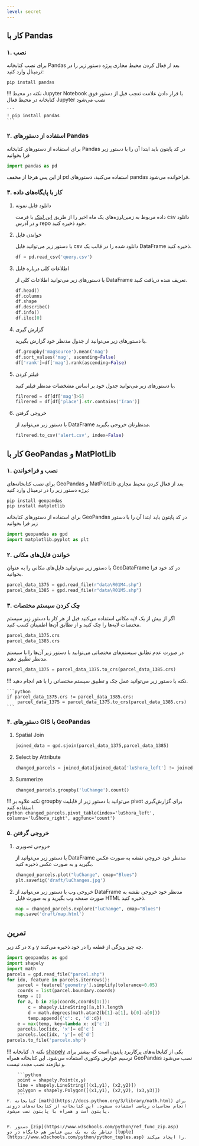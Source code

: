 ```yaml
---
level: secret
---
```

## کار با Pandas
### ۱. نصب

برای نصب کتابخانه Pandas بعد از فعال کردن محیط مجازی پرژه دستور زیر را در ترمینال وارد کنید:

```
pip install pandas
```

!!! نکته
    در محیط Jupyter Notebook با قرار دادن علامت تعجب قبل از دستور فوق کتابخانه در محیط فعال Jupyter نصب می‌شود
    
    ```
    ! pip install pandas
    ```
    

### ۲. استفاده از دستورهای Pandas
برای استفاده از دستورهای کتابخانه Pandas در کد پایتون باید ابتدا آن را با دستور زیر فرا بخوانید

```python
import pandas as pd
```
از این پس هرجا از مخفف pd استفاده می‌کنید، دستورهای pandas فراخوانده می‌شود.


### ۳. کار با پایگاه‌های داده

1. دانلود فایل نمونه

    داده مربوط به زمین‌لرزه‌های یک ماه اخیر را از طریق [این لینک](https://earthquake.usgs.gov/earthquakes/search/) با فرمت csv دانلود و در آدرس repo خود ذخیره کنید.

2. خواندن فایل

    با دستور زیر می‌توانید فایل csv دانلود شده را در قالب یک DataFrame ذخیره کنید.

    ```python
    df = pd.read_csv('query.csv')
    ```
3. اطلاعات کلی درباره فایل

    با دستورهای زیر می‌توانید اطلاعات کلی از DataFrame تعریف شده دریافت کنید.

    ```python
    df.head()
    df.columns
    df.shape
    df.describe()
    df.info()
    df.iloc[0]
    ```
4. گزارش گیری

    با دستورهای زیر می‌توانید از جدول مدنظر خود گزارش بگیرید.
    ```python
    df.groupby('magSource').mean('mag')
    df.sort_values('mag', ascending=False)
    df['rank']=df['mag'].rank(ascending=False)
    ```
5. فیلتر کردن 

    با دستورهای زیر می‌توانید جدول خود بر اساس مشخصات مدنظر فیلتر کنید.
    ```python
    filrered = df[df['mag']>5]
    filrered = df[df['place'].str.contains('Iran')]
    ```
6. خروجی گرفتن

    با دستور زیر می‌توانید از DataFrame مدنظرتان خروجی بگیرید.
    ```python
    filrered.to_csv('alert.csv', index=False)
    ```



## کار با GeoPandas و MatPlotLib
### ۱. نصب و فراخواندن


برای نصب کتابخانه‌های GeoPandas و MatPlotLib بعد از فعال کردن محیط مجازی پرژه دستور زیر را در ترمینال وارد کنید:

```
pip install geopandas
pip install matplotlib
```
برای استفاده از دستورهای کتابخانه GeoPandas در کد پایتون باید ابتدا آن را با دستور زیر فرا بخوانید

```python
import geopandas as gpd
import matplotlib.pyplot as plt
```

### ۲. خواندن فایل‌های مکانی
با دستور زیر می‌توانید فایل‌های مکانی را به عنوان GeoDataFrame در کد خود فرا بخوانید.
```python
parcel_data_1375 = gpd.read_file(r"data\R01M4.shp")
parcel_data_1385 = gpd.read_file(r"data\R01M5.shp")
```
### ۳. چک کردن سیستم مختصات 
اگر از بیش از یک لایه مکانی استفاده می‌کنید قبل از هر کار با دستور زیر سیستم مختصات لایه‌ها را چک کنید و از تطابق آن‌ها اطمینان کسب کنید.
```python
parcel_data_1375.crs
parcel_data_1385.crs
```
در صورت عدم تطابق سیستم‌های مختصاتی می‌توانید با دستور زیر آن‌ها را با سیستم مدنظر تطبیق دهید.
```python
parcel_data_1375 = parcel_data_1375.to_crs(parcel_data_1385.crs)
```
!!! نکته
    با دستور زیر می‌توانید عمل چک و تطبیق سیستم مختصاتی را با هم انجام دهید.
    
    ```python
    if parcel_data_1375.crs != parcel_data_1385.crs:
        parcel_data_1375 = parcel_data_1375.to_crs(parcel_data_1385.crs)
    ```
### ۴. دستورهای GIS با GeoPandas

1. Spatial Join
    ```python
    joined_data = gpd.sjoin(parcel_data_1375,parcel_data_1385)
    ```
2. Select by Attribute
    ```python
    changed_parcels = joined_data[joined_data['luShora_left'] != joined_data['luShora_right']]
    ```
3. Summerize
    ```python
    changed_parcels.groupby('luChange').count()
    ```
!!! نکته
    علاوه بر groupby می‌توانید با دستور زیر از قابلیت pivot برای گزارش‌گیری استفاده کنید.        
    ```python
    changed_parcels.pivot_table(index='luShora_left', columns='luShora_right',
        aggfunc='count')
    ```

### ۵. خروجی گرفتن

1. خروجی تصویری

    با دستور زیر می‌توانید از DataFrame مدنظر خود خروجی نقشه به صورت عکس بگیرید و به صورت عکس ذخیره کنید.
    ```python
    changed_parcels.plot("luChange", cmap="Blues")
    plt.savefig('draft/luChanges.jpg')
    ```

2. خروجی وب
    با دستور زیر می‌توانید از DataFrame مدنظر خود خروجی نقشه به صورت صفحه وب بگیرید و به صورت فایل HTML ذخیره کنید.
    ```python
    map = changed_parcels.explore("luChange", cmap="Blues")
    map.save('draft/map.html')
    ```

## تمرین
در کد زیر x و y چه چیز ویژگی از قطعه را در خود ذخیره می‌کنند.

```python
import geopandas as gpd
import shapely
import math
parcels = gpd.read_file("parcel.shp")
for idx, feature in parcels.iterrows():
    parcel = feature['geometry'].simplify(tolerance=0.05)
    coords = list(parcel.boundary.coords)
    temp = []
    for a, b in zip(coords,coords[1:]):
        c = shapely.LineString([a,b]).length
        d = math.degrees(math.atan2(b[1]-a[1], b[0]-a[0]))
        temp.append({'c': c, 'd':d})    
    e = max(temp, key=lambda x: x['c'])
    parcels.loc[idx, 'x']= e['c']
    parcels.loc[idx, 'y']= e['d']
parcels.to_file('parcelx.shp')
```

!!! نکته
    ۱. کتابخانه [shapely](https://shapely.readthedocs.io/en/stable/manual.html) یکی از کتابخانه‌های پرکاربرد پایتون است که بیشتر برای ترسیم عوارض وکتوری استفاده می‌شود. این کتابخانه همراه GeoPandas نصب می‌شود و نیازمند نصب مجدد نیست.

        ```python
        point = shapely.Point(x,y)
        line = shapely.LineString([(x1,y1), (x2,y2)])
        polygon = shapely.Polygon([(x1,y1), (x2,y2), (x3,y3)])
        ```
    ۲. کتابخانه [math](https://docs.python.org/3/library/math.html) برای انجام محاسبات ریاضی استفاده می‌شود. این کتابخانه از کتابخانه‌های درونی پایتون است و همراه با پایتون نصب می‌شود.


    ۳. دستور [zip](https://www.w3schools.com/python/ref_func_zip.asp) تناظر یک به یک بین عناصر هم جایگاه در دو [tuple](https://www.w3schools.com/python/python_tuples.asp) را ایجاد می‌کند.